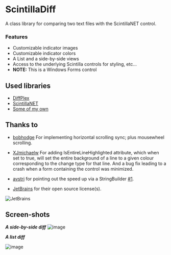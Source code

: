 # ScintillaDiff
A class library for comparing two text files with the ScintillaNET control.

### Features
* Customizable indicator images
* Customizable indicator colors
* A List and a side-by-side views
* Access to the underlying Scintilla controls for styling, etc...
* **NOTE:** This is a Windows Forms control

## Used libraries
* [DiffPlex](https://github.com/mmanela/diffplex)
* [ScintillaNET](https://github.com/jacobslusser/ScintillaNET)
* [Some of my own](https://github.com/VPKSoft)

## Thanks to
* [bobhodge](https://github.com/bobhodge) For implementing horizontal scrolling sync; plus mousewheel scrolling.
* [XJmichaelw](https://github.com/XJmichaelw) For adding IsEntireLineHighlighted attribute, which when set to true, will set the entire background of a line to a given colour corresponding to the change type for that line. And a bug fix leading to a crash when a form containing the control was minimized.
* [avstri](https://github.com/avstri) for pointing out the speed up via a StringBuilder [#1](https://github.com/VPKSoft/ScintillaDiff/issues/1).

* [JetBrains](http://www.jetbrains.com) for their open source license(s).

![JetBrains](http://www.vpksoft.net/site/External/JetBrains/jetbrains.svg)

## Screen-shots
_**A side-by-side diff**_
![image](https://user-images.githubusercontent.com/40712699/58415622-b230e580-8087-11e9-913e-7c95572416a5.png)

**_A list diff_**

![image](https://user-images.githubusercontent.com/40712699/58415657-d096e100-8087-11e9-8f87-d4a5e459fc9c.png)
